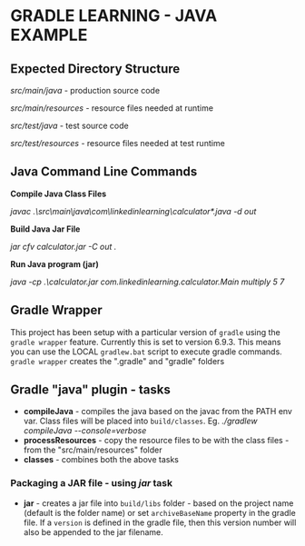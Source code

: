# GRADLE LEARNING - JAVA EXAMPLE

## Expected Directory Structure

*src/main/java* - production source code

*src/main/resources* - resource files needed at runtime

*src/test/java* - test source code

*src/test/resources* - resource files needed at test runtime

## Java Command Line Commands

**Compile Java Class Files**

*javac .\src\main\java\com\linkedinlearning\calculator\*.java -d out*

**Build Java Jar File**

*jar cfv calculator.jar -C out .*

**Run Java program (jar)**

*java -cp .\calculator.jar com.linkedinlearning.calculator.Main multiply 5 7*

## Gradle Wrapper

This project has been setup with a particular version of `gradle` using the `gradle wrapper` feature. Currently this is set to version 6.9.3.
This means you can use the LOCAL `gradlew.bat` script to execute gradle commands. 
`gradle wrapper` creates the ".gradle" and "gradle" folders

## Gradle "java" plugin - tasks
- **compileJava** - compiles the java based on the javac from the PATH env var. Class files will be placed into `build/classes`. Eg. *./gradlew compileJava --console=verbose*
- **processResources** - copy the resource files to be with the class files - from the "src/main/resources" folder
- **classes** - combines both the above tasks

### Packaging a JAR file - using *jar* task
- **jar** - creates a jar file into `build/libs` folder - based on the project name (default is the folder name) or set `archiveBaseName` property in the gradle file. If a `version` is defined in the gradle file, then this version number will also be appended to the jar filename.

